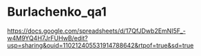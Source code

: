 # Burlachenko_qa1
https://docs.google.com/spreadsheets/d/17QfJDwb2EmNI5F_-w4M9YQ4H7JrFUHwB/edit?usp=sharing&ouid=110212405531914788642&rtpof=true&sd=true